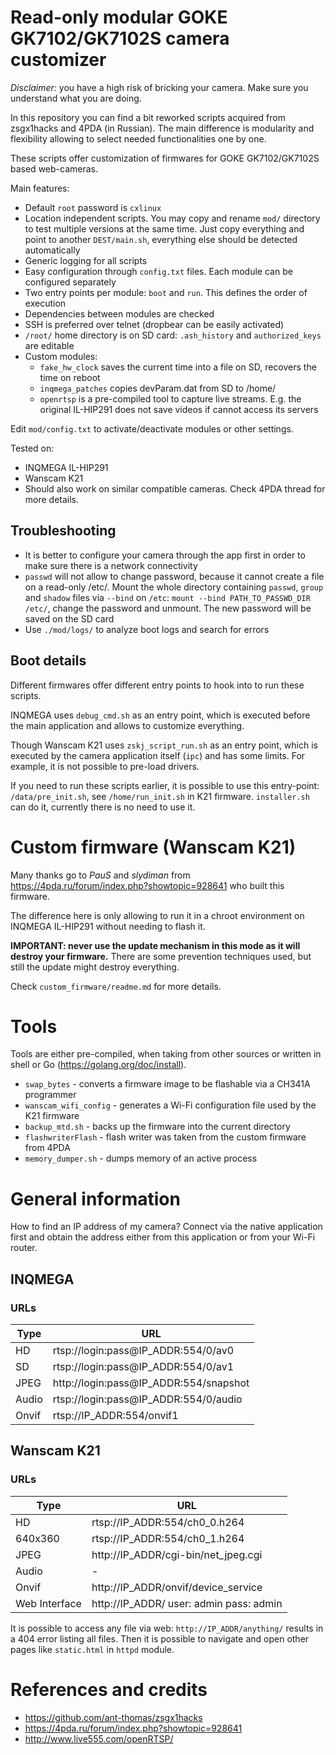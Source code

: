 # Read-only modular GOKE GK7102/GK7102S camera customizer

_Disclaimer:_ you have a high risk of bricking your camera. Make sure you understand what you are doing.

In this repository you can find a bit reworked scripts acquired from zsgx1hacks and 4PDA (in Russian).
The main difference is modularity and flexibility allowing to select needed functionalities one by one.

These scripts offer customization of firmwares for GOKE GK7102/GK7102S based web-cameras.

Main features:
* Default `root` password is `cxlinux`
* Location independent scripts. You may copy and rename `mod/` directory to test multiple versions at the same time. Just copy everything and point to another `DEST/main.sh`, everything else should be detected automatically
* Generic logging for all scripts
* Easy configuration through `config.txt` files. Each module can be configured separately
* Two entry points per module: `boot` and `run`. This defines the order of execution
* Dependencies between modules are checked
* SSH is preferred over telnet (dropbear can be easily activated)
* `/root/` home directory is on SD card: `.ash_history` and `authorized_keys` are editable
* Custom modules:
  * `fake_hw_clock` saves the current time into a file on SD, recovers the time on reboot
  * `inqmega_patches` copies devParam.dat from SD to /home/
  * `openrtsp` is a pre-compiled tool to capture live streams. E.g. the original IL-HIP291 does not save videos if cannot access its servers

Edit `mod/config.txt` to activate/deactivate modules or other settings.

Tested on:
* INQMEGA IL-HIP291
* Wanscam K21
* Should also work on similar compatible cameras. Check 4PDA thread for more details.

## Troubleshooting

* It is better to configure your camera through the app first in order to make sure there is a network connectivity
* `passwd` will not allow to change password, because it cannot create a file on a read-only /etc/. Mount the whole directory containing `passwd`, `group` and `shadow` files via `--bind` on `/etc`: `mount --bind PATH_TO_PASSWD_DIR /etc/`, change the password and unmount. The new password will be saved on the SD card
* Use `./mod/logs/` to analyze boot logs and search for errors

## Boot details
Different firmwares offer different entry points to hook into to run these scripts.

INQMEGA uses `debug_cmd.sh` as an entry point, which is executed before the main application and allows to customize everything. 

Though Wanscam K21 uses `zskj_script_run.sh` as an entry point, which is executed by the camera application itself (`ipc`) and has some limits. For example, it is not possible to pre-load drivers.

If you need to run these scripts earlier, it is possible to use this entry-point:
`/data/pre_init.sh`, see `/home/run_init.sh` in K21 firmware. `installer.sh` can do it, currently there is no need to use it.

# Custom firmware (Wanscam K21)

Many thanks go to *PauS* and *slydiman* from https://4pda.ru/forum/index.php?showtopic=928641 who built this firmware.

The difference here is only allowing to run it in a chroot environment on INQMEGA IL-HIP291 without needing to flash it.

**IMPORTANT: never use the update mechanism in this mode as it will destroy your firmware.**
There are some prevention techniques used, but still the update might destroy everything.

Check `custom_firmware/readme.md` for more details.

# Tools

Tools are either pre-compiled, when taking from other sources or written in shell or Go (https://golang.org/doc/install).

- `swap_bytes` - converts a firmware image to be flashable via a CH341A programmer
- `wanscam_wifi_config` - generates a Wi-Fi configuration file used by the K21 firmware
- `backup_mtd.sh` - backs up the firmware into the current directory
- `flashwriterFlash` - flash writer was taken from the custom firmware from 4PDA
- `memory_dumper.sh` - dumps memory of an active process

# General information

How to find an IP address of my camera? Connect via the native application first and obtain the address either from this application or from your Wi-Fi router.

## INQMEGA

### URLs
|Type| URL|
|---|---|
| HD   | rtsp://login:pass@IP_ADDR:554/0/av0    |
| SD   | rtsp://login:pass@IP_ADDR:554/0/av1    |
| JPEG | http://login:pass@IP_ADDR:554/snapshot |
| Audio| rtsp://login:pass@IP_ADDR:554/0/audio  |
| Onvif| rtsp://IP_ADDR:554/onvif1              |

## Wanscam K21

### URLs
|Type| URL|
|---|---|
| HD     | rtsp://IP_ADDR:554/ch0_0.h264       |
| 640x360| rtsp://IP_ADDR:554/ch0_1.h264       |
| JPEG   | http://IP_ADDR/cgi-bin/net_jpeg.cgi |
| Audio  | - |
| Onvif  | http://IP_ADDR/onvif/device_service |
| Web Interface  | http://IP_ADDR/  user: admin pass: admin |

It is possible to access any file via web: `http://IP_ADDR/anything/` results in a 404 error listing all files. Then it is possible to navigate and open other pages like `static.html` in `httpd` module.

# References and credits
* https://github.com/ant-thomas/zsgx1hacks 
* https://4pda.ru/forum/index.php?showtopic=928641
* http://www.live555.com/openRTSP/
